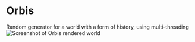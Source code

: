 # Orbis
Random generator for a world with a form of history, using multi-threading
![Screenshot of Orbis rendered world](https://i.imgur.com/0isITci.png)
